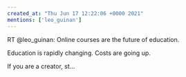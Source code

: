 ```yaml
---
created_at: "Thu Jun 17 12:22:06 +0000 2021"
mentions: ['leo_guinan']
---
```


RT @leo_guinan: Online courses are the future of education. 

Education is rapidly changing. Costs are going up. 

If you are a creator, st…